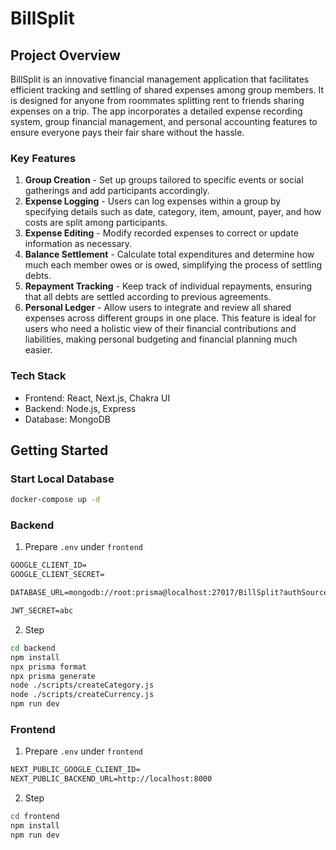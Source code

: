 # BillSplit

## Project Overview

BillSplit is an innovative financial management application that facilitates efficient tracking and settling of shared expenses among group members. It is designed for anyone from roommates splitting rent to friends sharing expenses on a trip. The app incorporates a detailed expense recording system, group financial management, and personal accounting features to ensure everyone pays their fair share without the hassle.

### Key Features

1. **Group Creation** - Set up groups tailored to specific events or social gatherings and add participants accordingly.
2. **Expense Logging** - Users can log expenses within a group by specifying details such as date, category, item, amount, payer, and how costs are split among participants.
3. **Expense Editing** - Modify recorded expenses to correct or update information as necessary.
4. **Balance Settlement** - Calculate total expenditures and determine how much each member owes or is owed, simplifying the process of settling debts.
5. **Repayment Tracking** - Keep track of individual repayments, ensuring that all debts are settled according to previous agreements.
6. **Personal Ledger** - Allow users to integrate and review all shared expenses across different groups in one place. This feature is ideal for users who need a holistic view of their financial contributions and liabilities, making personal budgeting and financial planning much easier.

### Tech Stack

- Frontend: React, Next.js, Chakra UI
- Backend: Node.js, Express
- Database: MongoDB

## Getting Started

### Start Local Database

```sh
docker-compose up -d
```

### Backend

1. Prepare `.env` under `frontend`

```txt
GOOGLE_CLIENT_ID=
GOOGLE_CLIENT_SECRET=

DATABASE_URL=mongodb://root:prisma@localhost:27017/BillSplit?authSource=admin

JWT_SECRET=abc
```

2. Step

```sh
cd backend
npm install
npx prisma format
npx prisma generate
node ./scripts/createCategory.js
node ./scripts/createCurrency.js
npm run dev
```

### Frontend

1. Prepare `.env` under `frontend`

```txt
NEXT_PUBLIC_GOOGLE_CLIENT_ID=
NEXT_PUBLIC_BACKEND_URL=http://localhost:8000
```

2. Step

```sh
cd frontend
npm install
npm run dev
```
